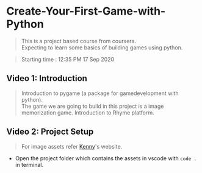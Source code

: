 # Create-Your-First-Game-with-Python
> This is a project based course from coursera.  
Expecting to learn some basics of building games using python.

> Starting time : 12:35 PM 17 Sep 2020
## Video 1: Introduction
> Introduction to pygame (a package for gamedevelopment with python).  
The game we are going to build in this project is a image memorization game.
Introduction to Rhyme platform.

## Video 2: Project Setup
> For image assets refer [Kenny](https://www.kenney.nl)'s website.

- Open the project folder which contains the assets in vscode with `code .` in terminal.
